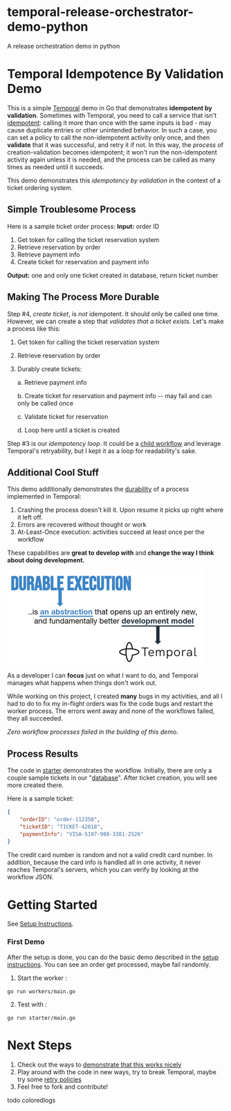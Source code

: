 # temporal-release-orchestrator-demo-python
A release orchestration demo in python


# Temporal Idempotence By Validation Demo
This is a simple [Temporal](https://temporal.io/) demo in Go that demonstrates **idempotent by validation**. Sometimes with Temporal, you need to call a service that isn't [idempotent](https://en.wikipedia.org/wiki/Idempotence): calling it more than once with the same inputs is bad - may cause duplicate entries or other unintended behavior. 
In such a case, you can set a policy to call the non-idempotent activity only once, and then **validate** that it was successful, and retry it if not. In this way, the *process* of creation-validation becomes idempotent; it won't run the non-idempotent activity again unless it is needed, and the process can be called as many times as needed until it succeeds.

This demo demonstrates this *idempotency by validation* in the context of a ticket ordering system.

## Simple Troublesome Process
Here is a sample ticket order process:
**Input:** order ID
1. Get token for calling the ticket reservation system
2. Retrieve reservation by order
3. Retrieve payment info 
4. Create ticket for reservation and payment info

**Output:** one and only one ticket created in database, return ticket number

## Making The Process More Durable
Step #4, *create ticket*, is *not* idempotent. It should only be called one time. However, we can create a step that *validates that a ticket exists*. Let's make a process like this: 

1. Get token for calling the ticket reservation system
2. Retrieve reservation by order
3. Durably create tickets:
    
    a. Retrieve payment info 

    b. Create ticket for reservation and payment info -- may fail and can only be called once

    c. Validate ticket for reservation

    d. Loop here until a ticket is created


Step #3 is our *idempotency loop*. It could be a [child workflow](https://docs.temporal.io/workflows#child-workflow) and leverage Temporal's retryability, but I kept it as a loop for readability's sake.

## Additional Cool Stuff

This demo additionally demonstrates the [durability](https://temporal.io/how-it-works) of a process implemented in Temporal:
1. Crashing the process doesn't kill it. Upon resume it picks up right where it left off.
2. Errors are recovered without thought or work
3. At-Least-Once execution: activities succeed at least once per the workflow

These capabilities are **great to develop with** and **change the way I think about doing development.** 

![durable_execution](./resources/durable_execution_abstraction_small.png)

As a developer I can **focus** just on what I want to do, and Temporal manages what happens when things don't work out. 

While working on this project, I created **many** bugs in my activities, and all I had to do to fix my in-flight orders was fix the code bugs and restart the worker process. The  errors went away and none of the workflows failed, they all succeeded.

*Zero workflow processes failed in the building of this demo*.


## Process Results
The code in [starter](./starter/main.go) demonstrates the workflow. Initially, there are only a couple sample tickets in our "[database](./database/)". After ticket creation, you will see more created there.

Here is a sample ticket:

```json
{
    "orderID": "order-112358",
    "ticketID": "TICKET-42618",
    "paymentInfo": "VISA-5197-988-3381-2526"
}
```

The credit card number is random and not a valid credit card number. In addition, because the card info is handled all in one activity, it never reaches Temporal's servers, which you can verify by looking at the workflow JSON.


# Getting Started
See [Setup Instructions](./setup.md).

### First Demo
After the setup is done, you can do the  basic demo described in the [setup instructions](./setup.md). 
You can see an order get processed, maybe fail randomly.
1. Start the worker :
```shell
go run workers/main.go
```

2. Test with :
```shell 
go run starter/main.go
```

# Next Steps
1. Check out the ways to [demonstrate that this works nicely](./demos.md)
2. Play around with the code in new ways, try to break Temporal, maybe try some [retry policies](https://docs.temporal.io/retry-policies#:~:text=A%20Retry%20Policy%20works%20in,or%20an%20Activity%20Task%20Execution.) 
3. Feel free to fork and contribute!

todo coloredlogs